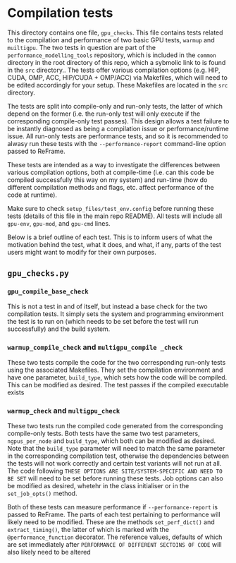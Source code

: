 # Compilation tests

This directory contains one file, `gpu_checks`. This file contains tests related to the compilation and performance of two basic GPU tests, `warmup` and `muiltigpu`. The two tests in question are part of the `performance_modelling_tools` repository, which is included in the `common` directory in the root directory of this repo, which a sybmolic link to is found in the `src` directory.. The tests offer various compilation options (e.g. HIP, CUDA, OMP, ACC, HIP/CUDA + OMP/ACC) via Makefiles, which will need to be edited accordingly for your setup. These Makefiles are located in the `src` directory.

The tests are split into compile-only and run-only tests, the latter of which depend on the former (i.e. the run-only test will only execute if the corresponding compile-only test passes). This design allows a test failure to be instantly diagnosed as being a compilation issue or performance/runtime issue. All run-only tests are performance tests, and so it is recommended to alwasy run these tests with the `--performance-report` command-line option passed to ReFrame.

These tests are intended as a way to investigate the differences between various compilation options, both at compile-time (i.e. can this code be compiled successfully this way on my system) and run-time (how do different compilation methods and flags, etc. affect performance of the code at runtime). 

Make sure to check `setup_files/test_env.config` before running these tests (details of this file in the main repo README). All tests will include all `gpu-env`, `gpu-mod`, and `gpu-cmd` lines.

Below is a brief outline of each test. This is to inform users of what the motivation behind the test, what it does, and what, if any, parts of the test users might want to modify for their own purposes.

## `gpu_checks.py`

### `gpu_compile_base_check`

This is not a test in and of itself, but instead a base check for the two compilation tests. It simply sets the system and programming environment the test is to run on (which needs to be set before the test will run successfully) and the build system.

### `warmup_compile_check` and `multigpu_compile _check`

These two tests compile the code for the two corresponding run-only tests using the associated Makefiles. They set the compilation environment and have one parameter, `build_type`, which sets how the code will be compiled. This can be modified as desired. The test passes if the compiled executable exists

### `warmup_check` and `multigpu_check`

These two tests run the compiled code generated from the corresponding compile-only tests. Both tests have the same two test parameters, `ngpus_per_node` and `build_type`, which both can be modified as desired. Note that the `build_type` parameter will need to match the same parameter in the corresponding compilation test, otherwise the dependencies between the tests will not work correctly and certain test variants will not run at all. The code following `THESE OPTIONS ARE SITE/SYSTEM-SPECIFIC AND NEED TO BE SET` will need to be set before running these tests. Job options can also be modified as desired, whetehr in the class initialiser or in the `set_job_opts()` method.

Both of these tests can measure performance if `--performance-report` is passed to ReFrame. The parts of each test pertaining to performance will likely need to be modified. These are the methods `set_perf_dict()` and `extract_timing()`, the latter of which is marked with the `@performance_function` decorator. The reference values, defaults of which are set immediately after `PERFORMANCE OF DIFFERENT SECTOINS OF CODE` will also likely need to be altered
